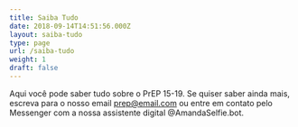 ```yaml
---
title: Saiba Tudo
date: 2018-09-14T14:51:56.000Z
layout: saiba-tudo
type: page
url: /saiba-tudo
weight: 1
draft: false
---
```

Aqui você pode saber tudo sobre o PrEP 15-19. Se quiser saber ainda mais, escreva para o nosso email prep@email.com ou entre em contato pelo Messenger com a nossa assistente digital @AmandaSelfie.bot.
